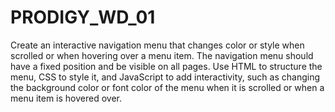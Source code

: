 # PRODIGY_WD_01
Create an interactive navigation menu that changes color or style when scrolled or when hovering over a menu item.
The navigation menu should have a fixed position and be visible on all pages. 
Use HTML to structure the menu, CSS to style it, and JavaScript to add interactivity, such as changing the background color or font color of the menu when it is scrolled or when a menu item is hovered over.
